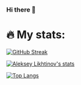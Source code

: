### Hi there 👋

# :fire: My stats: 
[![GitHub Streak](http://github-readme-streak-stats.herokuapp.com?user=Grec88&theme=dark&background=000000)](https://git.io/streak-stats)

[![Aleksey Likhtinov's stats](https://github-readme-stats.vercel.app/api/?username=Grec88&show_icons=true&theme=radical)](https://github.com/anuraghazra/github-readme-stats)

[![Top Langs](https://github-readme-stats.vercel.app/api/top-langs/?username=Grec88)](https://github.com/anuraghazra/github-readme-stats)

<!--
**Grec88/Grec88** is a ✨ _special_ ✨ repository because its `README.md` (this file) appears on your GitHub profile.

Here are some ideas to get you started:

- 🔭 I’m currently working on ...
- 🌱 I’m currently learning ...
- 👯 I’m looking to collaborate on ...
- 🤔 I’m looking for help with ...
- 💬 Ask me about ...
- 📫 How to reach me: ...
- 😄 Pronouns: ...
- ⚡ Fun fact: ...
-->
